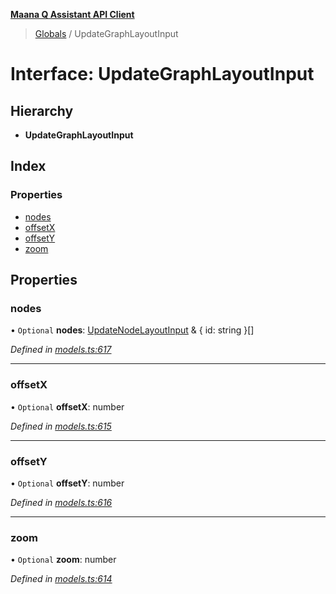 **[Maana Q Assistant API Client](../README.md)**

> [Globals](../README.md) / UpdateGraphLayoutInput

# Interface: UpdateGraphLayoutInput

## Hierarchy

* **UpdateGraphLayoutInput**

## Index

### Properties

* [nodes](updategraphlayoutinput.md#nodes)
* [offsetX](updategraphlayoutinput.md#offsetx)
* [offsetY](updategraphlayoutinput.md#offsety)
* [zoom](updategraphlayoutinput.md#zoom)

## Properties

### nodes

• `Optional` **nodes**: [UpdateNodeLayoutInput](updatenodelayoutinput.md) & { id: string  }[]

*Defined in [models.ts:617](https://github.com/maana-io/q-assistant-client/blob/develop/src/models.ts#L617)*

___

### offsetX

• `Optional` **offsetX**: number

*Defined in [models.ts:615](https://github.com/maana-io/q-assistant-client/blob/develop/src/models.ts#L615)*

___

### offsetY

• `Optional` **offsetY**: number

*Defined in [models.ts:616](https://github.com/maana-io/q-assistant-client/blob/develop/src/models.ts#L616)*

___

### zoom

• `Optional` **zoom**: number

*Defined in [models.ts:614](https://github.com/maana-io/q-assistant-client/blob/develop/src/models.ts#L614)*
